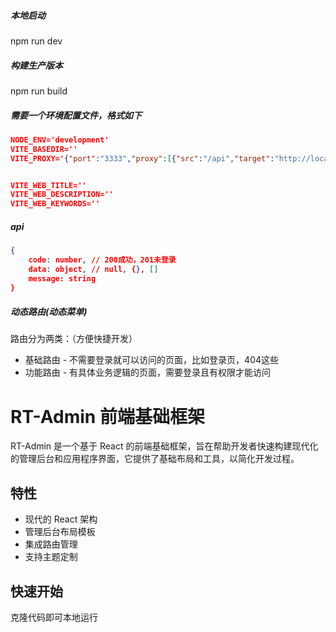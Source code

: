 ##### 本地启动
npm run dev

##### 构建生产版本
npm run build


##### 需要一个环境配置文件，格式如下
```json
NODE_ENV='development'
VITE_BASEDIR=''
VITE_PROXY='{"port":"3333","proxy":[{"src":"/api","target":"http://localhost:3333"}]}'


VITE_WEB_TITLE=''
VITE_WEB_DESCRIPTION=''
VITE_WEB_KEYWORDS=''
```
##### api
```json
{
    code: number, // 200成功，201未登录
    data: object, // null, {}, []
    message: string
}
```

##### 动态路由(动态菜单)
路由分为两类：（方便快捷开发）
- 基础路由 - 不需要登录就可以访问的页面，比如登录页，404这些
- 功能路由 - 有具体业务逻辑的页面，需要登录且有权限才能访问







# RT-Admin 前端基础框架

RT-Admin 是一个基于 React 的前端基础框架，旨在帮助开发者快速构建现代化的管理后台和应用程序界面，它提供了基础布局和工具，以简化开发过程。

## 特性

- 现代的 React 架构
- 管理后台布局模板
- 集成路由管理
- 支持主题定制

## 快速开始
克隆代码即可本地运行






